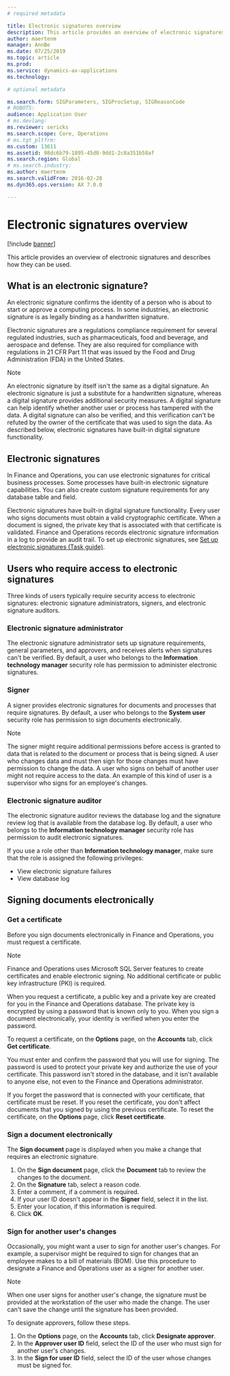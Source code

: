 ```yaml
---
# required metadata

title: Electronic signatures overview
description: This article provides an overview of electronic signatures and describes how they can be used in Finance and Operations applications.
author: maertenm
manager: AnnBe
ms.date: 07/25/2019
ms.topic: article
ms.prod: 
ms.service: dynamics-ax-applications
ms.technology: 

# optional metadata

ms.search.form: SIGParameters, SIGProcSetup, SIGReasonCode
# ROBOTS: 
audience: Application User
# ms.devlang: 
ms.reviewer: sericks
ms.search.scope: Core, Operations
# ms.tgt_pltfrm: 
ms.custom: 13611
ms.assetid: 98dc6b79-1895-45d8-9dd1-2c8a351b58af
ms.search.region: Global
# ms.search.industry: 
ms.author: maertenm
ms.search.validFrom: 2016-02-28
ms.dyn365.ops.version: AX 7.0.0

---
```


# Electronic signatures overview

[!include [banner](../includes/banner.md)]

This article provides an overview of electronic signatures and describes how they can be used.

## What is an electronic signature?

An electronic signature confirms the identity of a person who is about to start or approve a computing process. In some industries, an electronic signature is as legally binding as a handwritten signature.

Electronic signatures are a regulations compliance requirement for several regulated industries, such as pharmaceuticals, food and beverage, and aerospace and defense. They are also required for compliance with regulations in 21 CFR Part 11 that was issued by the Food and Drug Administration (FDA) in the United States.

> [!NOTE]
> An electronic signature by itself isn't the same as a digital signature. An electronic signature is just a substitute for a handwritten signature, whereas a digital signature provides additional security measures. A digital signature can help identify whether another user or process has tampered with the data. A digital signature can also be verified, and this verification can't be refuted by the owner of the certificate that was used to sign the data. As described below, electronic signatures have built-in digital signature functionality.

## Electronic signatures

In Finance and Operations, you can use electronic signatures for critical business processes. Some processes have built-in electronic signature capabilities. You can also create custom signature requirements for any database table and field.

Electronic signatures have built-in digital signature functionality. Every user who signs documents must obtain a valid cryptographic certificate. When a document is signed, the private key that is associated with that certificate is validated. Finance and Operations records electronic signature information in a log to provide an audit trail. To set up electronic signatures, see [Set up electronic signatures (Task guide)](tasks/set-up-electronic-signatures.md).

## Users who require access to electronic signatures

Three kinds of users typically require security access to electronic signatures: electronic signature administrators, signers, and electronic signature auditors.

### Electronic signature administrator

The electronic signature administrator sets up signature requirements, general parameters, and approvers, and receives alerts when signatures can't be verified. By default, a user who belongs to the **Information technology manager** security role has permission to administer electronic signatures.

### Signer

A signer provides electronic signatures for documents and processes that require signatures. By default, a user who belongs to the **System user** security role has permission to sign documents electronically.

> [!NOTE]
> The signer might require additional permissions before access is granted to data that is related to the document or process that is being signed. A user who changes data and must then sign for those changes must have permission to change the data. A user who signs on behalf of another user might not require access to the data. An example of this kind of user is a supervisor who signs for an employee's changes.

### Electronic signature auditor

The electronic signature auditor reviews the database log and the signature review log that is available from the database log. By default, a user who belongs to the **Information technology manager** security role has permission to audit electronic signatures.

If you use a role other than **Information technology manager**, make sure that the role is assigned the following privileges:

- View electronic signature failures
- View database log

## Signing documents electronically

### Get a certificate

Before you sign documents electronically in Finance and Operations, you must request a certificate.

> [!NOTE]
> Finance and Operations uses Microsoft SQL Server features to create certificates and enable electronic signing. No additional certificate or public key infrastructure (PKI) is required.

When you request a certificate, a public key and a private key are created for you in the Finance and Operations database. The private key is encrypted by using a password that is known only to you. When you sign a document electronically, your identity is verified when you enter the password.

To request a certificate, on the **Options** page, on the **Accounts** tab, click **Get certificate**.

You must enter and confirm the password that you will use for signing. The password is used to protect your private key and authorize the use of your certificate. This password isn't stored in the database, and it isn't available to anyone else, not even to the Finance and Operations administrator.

If you forget the password that is connected with your certificate, that certificate must be reset. If you reset the certificate, you don't affect documents that you signed by using the previous certificate. To reset the certificate, on the **Options** page, click **Reset certificate**.

### Sign a document electronically

The **Sign document** page is displayed when you make a change that requires an electronic signature.

1. On the **Sign document** page, click the **Document** tab to review the changes to the document.
2. On the **Signature** tab, select a reason code.
3. Enter a comment, if a comment is required.
4. If your user ID doesn't appear in the **Signer** field, select it in the list.
5. Enter your location, if this information is required.
6. Click **OK**.

### Sign for another user's changes

Occasionally, you might want a user to sign for another user's changes. For example, a supervisor might be required to sign for changes that an employee makes to a bill of materials (BOM). Use this procedure to designate a Finance and Operations user as a signer for another user.

> [!NOTE]
> When one user signs for another user's change, the signature must be provided at the workstation of the user who made the change. The user can't save the change until the signature has been provided.

To designate approvers, follow these steps.

1. On the **Options** page, on the **Accounts** tab, click **Designate approver**.
2. In the **Approver user ID** field, select the ID of the user who must sign for another user's changes.
3. In the **Sign for user ID** field, select the ID of the user whose changes must be signed for.

